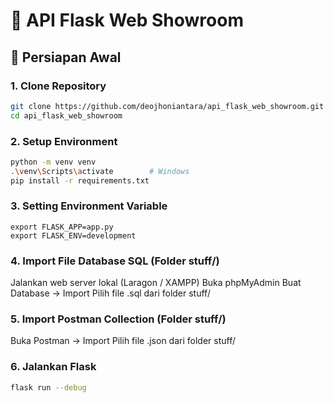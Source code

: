 # 🚗 API Flask Web Showroom

## 🧰 Persiapan Awal

### 1. Clone Repository

```bash
git clone https://github.com/deojhoniantara/api_flask_web_showroom.git
cd api_flask_web_showroom
```

### 2. Setup Environment

```bash
python -m venv venv
.\venv\Scripts\activate        # Windows
pip install -r requirements.txt
```

### 3. Setting Environment Variable
```bask
export FLASK_APP=app.py
export FLASK_ENV=development
```

### 4. Import File Database SQL (Folder stuff/)
Jalankan web server lokal (Laragon / XAMPP)
Buka phpMyAdmin
Buat Database → Import
Pilih file .sql dari folder stuff/

### 5. Import Postman Collection (Folder stuff/)
Buka Postman → Import
Pilih file .json dari folder stuff/

### 6. Jalankan Flask
```bash
flask run --debug
```
